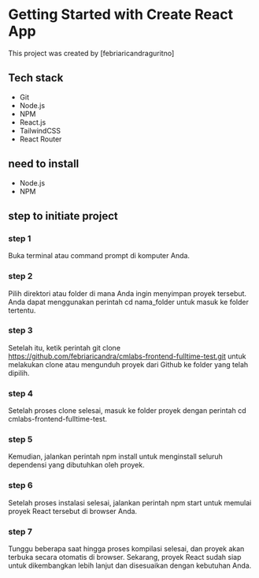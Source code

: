 # Getting Started with Create React App

This project was created by [febriaricandraguritno]


## Tech stack
- Git
- Node.js
- NPM
- React.js
- TailwindCSS
- React Router

## need to install
- Node.js
- NPM

## step to initiate project

### step 1
Buka terminal atau command prompt di komputer Anda.

### step 2
Pilih direktori atau folder di mana Anda ingin menyimpan proyek tersebut. Anda dapat menggunakan perintah cd nama_folder untuk masuk ke folder tertentu.

### step 3
Setelah itu, ketik perintah git clone https://github.com/febriaricandra/cmlabs-frontend-fulltime-test.git untuk melakukan clone atau mengunduh proyek dari Github ke folder yang telah dipilih.

### step 4    
Setelah proses clone selesai, masuk ke folder proyek dengan perintah cd cmlabs-frontend-fulltime-test.

### step 5
Kemudian, jalankan perintah npm install untuk menginstall seluruh dependensi yang dibutuhkan oleh proyek.

### step 6
Setelah proses instalasi selesai, jalankan perintah npm start untuk memulai proyek React tersebut di browser Anda.
    
### step 7    
Tunggu beberapa saat hingga proses kompilasi selesai, dan proyek akan terbuka secara otomatis di browser.
Sekarang, proyek React sudah siap untuk dikembangkan lebih lanjut dan disesuaikan dengan kebutuhan Anda.
